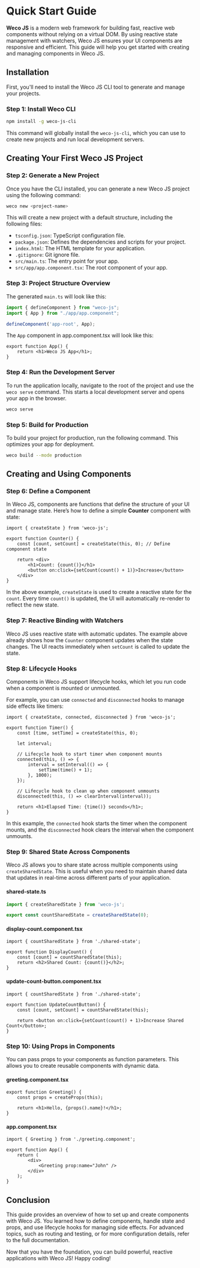 # Quick Start Guide

**Weco JS** is a modern web framework for building fast, reactive web components without relying on a virtual DOM. By using reactive state management with watchers, Weco JS ensures your UI components are responsive and efficient. This guide will help you get started with creating and managing components in Weco JS.

## Installation

First, you'll need to install the Weco JS CLI tool to generate and manage your projects.

### Step 1: Install Weco CLI

```bash
npm install -g weco-js-cli
```

This command will globally install the `weco-js-cli`, which you can use to create new projects and run local development servers.

## Creating Your First Weco JS Project

### Step 2: Generate a New Project

Once you have the CLI installed, you can generate a new Weco JS project using the following command:

```bash
weco new <project-name>
```

This will create a new project with a default structure, including the following files:

* `tsconfig.json`: TypeScript configuration file.
* `package.json`: Defines the dependencies and scripts for your project.
* `index.html`: The HTML template for your application.
* `.gitignore`: Git ignore file.
* `src/main.ts`: The entry point for your app.
* `src/app/app.component.tsx`: The root component of your app.

### Step 3: Project Structure Overview

The generated `main.ts` will look like this:

```ts
import { defineComponent } from "weco-js";
import { App } from "./app/app.component";

defineComponent('app-root', App);
```

The `App` component in app.component.tsx will look like this:
```tsx
export function App() {
    return <h1>Weco JS App</h1>;
}
```

### Step 4: Run the Development Server

To run the application locally, navigate to the root of the project and use the `weco serve` command. This starts a local development server and opens your app in the browser.

```bash
weco serve
```

### Step 5: Build for Production

To build your project for production, run the following command. This optimizes your app for deployment.

```bash
weco build --mode production
```

## Creating and Using Components

### Step 6: Define a Component

In Weco JS, components are functions that define the structure of your UI and manage state. Here’s how to define a simple **Counter** component with state:

```tsx
import { createState } from 'weco-js';

export function Counter() {
    const [count, setCount] = createState(this, 0); // Define component state

    return <div>
        <h1>Count: {count()}</h1>
        <button on:click={setCount(count() + 1)}>Increase</button>
    </div>
}
```

In the above example, `createState` is used to create a reactive state for the `count`. Every time `count()` is updated, the UI will automatically re-render to reflect the new state.

### Step 7: Reactive Binding with Watchers

Weco JS uses reactive state with automatic updates. The example above already shows how the `Counter` component updates when the state changes. The UI reacts immediately when `setCount` is called to update the state.

### Step 8: Lifecycle Hooks

Components in Weco JS support lifecycle hooks, which let you run code when a component is mounted or unmounted.

For example, you can use `connected` and `disconnected` hooks to manage side effects like timers:

```tsx
import { createState, connected, disconnected } from 'weco-js';

export function Timer() {
    const [time, setTime] = createState(this, 0);

    let interval;

    // Lifecycle hook to start timer when component mounts
    connected(this, () => {
        interval = setInterval(() => {
            setTime(time() + 1);
        }, 1000);
    });

    // Lifecycle hook to clean up when component unmounts
    disconnected(this, () => clearInterval(interval));

    return <h1>Elapsed Time: {time()} seconds</h1>;
}
```

In this example, the `connected` hook starts the timer when the component mounts, and the `disconnected` hook clears the interval when the component unmounts.

### Step 9: Shared State Across Components

Weco JS allows you to share state across multiple components using `createSharedState`. This is useful when you need to maintain shared data that updates in real-time across different parts of your application.

#### shared-state.ts

```ts
import { createSharedState } from 'weco-js';

export const countSharedState = createSharedState(0);
```

#### display-count.component.tsx

```tsx
import { countSharedState } from './shared-state';

export function DisplayCount() {
    const [count] = countSharedState(this);
    return <h2>Shared Count: {count()}</h2>;
}
```

#### update-count-button.component.tsx

```tsx
import { countSharedState } from './shared-state';

export function UpdateCountButton() {
    const [count, setCount] = countSharedState(this);

    return <button on:click={setCount(count() + 1)>Increase Shared Count</button>;
}
```

### Step 10: Using Props in Components

You can pass props to your components as function parameters. This allows you to create reusable components with dynamic data.

#### greeting.component.tsx

```tsx
export function Greeting() {
    const props = createProps(this);

    return <h1>Hello, {props().name}!</h1>;
}
```

#### app.component.tsx

```tsx
import { Greeting } from './greeting.component';

export function App() {
    return (
        <div>
            <Greeting prop:name="John" />
        </div>
    );
}
```

## Conclusion

This guide provides an overview of how to set up and create components with Weco JS. You learned how to define components, handle state and props, and use lifecycle hooks for managing side effects. For advanced topics, such as routing and testing, or for more configuration details, refer to the full documentation.

Now that you have the foundation, you can build powerful, reactive applications with Weco JS! Happy coding!